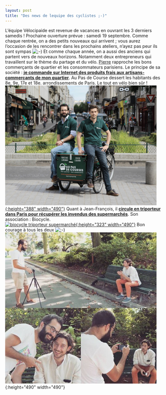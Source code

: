 ```yaml
---
layout: post
title: "Des news de lequipe des cyclistes ;-)"
---
```



L’équipe Vélocipaide est revenue de vacances en ouvrant les 3 derniers samedis ! Prochaine ouverture prévue : samedi 19 septembre.
Comme chaque rentrée, on a des petits nouveaux qui arrivent ; vous aurez l’occasion de les rencontrer dans les prochains ateliers, n’ayez pas peur ils sont sympas ![;-)](/assets/icon_wink.gif) 
Et comme chaque année, on a aussi des anciens qui partent vers de nouveaux horizons. Notamment deux entrepreneurs qui travaillent sur le thème du partage et du vélo.
[Pierre](http://www.fuyonsladefense.com/blog/reconversion-professionnelle/ils-ont-change-de-vie/reconversion-du-conseil-en-strategie-a-la-livraison.php) rapproche les bons commerçants de quartier et les consommateurs parisiens. Le principe de sa société : **[je commande sur Internet des produits frais aux artisans-commerçants de mon quartier](https://www.aupasdecourses.com/)**. Au Pas de Course dessert les habitants des 8e, 9e, 17e et 18e. arrondissements de Paris. Le tout en vélo bien sûr !<br/>
[![](/assets/au-pas-de-course-livraison-proximite-490x388.png "au pas de course livraison proximite"){:height="388" width="490"}](https://www.aupasdecourses.com/)
Quant à Jean-François, il **[circule en triporteur dans Paris pour récupérer les invendus des supermarchés](http://www.marianne.net/mal-intermediaires-entre-distribution-les-associations-100236522.html)**. Son association : Biocycle.<br/>
[![](/assets/biocycle-triporteur-supermarch%c3%a9-490x323.png "biocycle triporteur supermarché"){:height="323" width="490"}](http://www.marianne.net/mal-intermediaires-entre-distribution-les-associations-100236522.html)
Bon courage à tous les deux ![;-)](/assets/icon_wink.gif) 
![](/assets/pierre-au-pas-de-course-jeff-biocycle-490x490.jpg "pierre au pas de course - jeff biocycle"){:height="490" width="490"}
